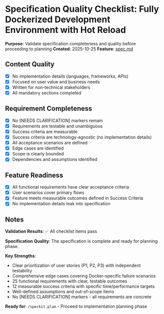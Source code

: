 # Specification Quality Checklist: Fully Dockerized Development Environment with Hot Reload

**Purpose**: Validate specification completeness and quality before proceeding to planning
**Created**: 2025-10-25
**Feature**: [spec.md](../spec.md)

## Content Quality

- [x] No implementation details (languages, frameworks, APIs)
- [x] Focused on user value and business needs
- [x] Written for non-technical stakeholders
- [x] All mandatory sections completed

## Requirement Completeness

- [x] No [NEEDS CLARIFICATION] markers remain
- [x] Requirements are testable and unambiguous
- [x] Success criteria are measurable
- [x] Success criteria are technology-agnostic (no implementation details)
- [x] All acceptance scenarios are defined
- [x] Edge cases are identified
- [x] Scope is clearly bounded
- [x] Dependencies and assumptions identified

## Feature Readiness

- [x] All functional requirements have clear acceptance criteria
- [x] User scenarios cover primary flows
- [x] Feature meets measurable outcomes defined in Success Criteria
- [x] No implementation details leak into specification

## Notes

**Validation Results**: ✅ All checklist items pass

**Specification Quality**: The specification is complete and ready for planning phase.

**Key Strengths**:
- Clear prioritization of user stories (P1, P2, P3) with independent testability
- Comprehensive edge cases covering Docker-specific failure scenarios
- 25 functional requirements with clear, testable outcomes
- 12 measurable success criteria with specific time/performance targets
- Well-defined assumptions and out-of-scope items
- No [NEEDS CLARIFICATION] markers - all requirements are concrete

**Ready for**: `/speckit.plan` - Proceed to implementation planning phase
